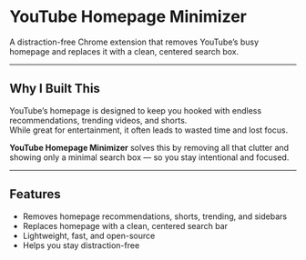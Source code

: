# YouTube Homepage Minimizer

A distraction-free Chrome extension that removes YouTube’s busy homepage and replaces it with a clean, centered search box.

---

## Why I Built This
YouTube’s homepage is designed to keep you hooked with endless recommendations, trending videos, and shorts.  
While great for entertainment, it often leads to wasted time and lost focus.  

**YouTube Homepage Minimizer** solves this by removing all that clutter and showing only a minimal search box — so you stay intentional and focused.

---

## Features
- Removes homepage recommendations, shorts, trending, and sidebars  
- Replaces homepage with a clean, centered search bar  
- Lightweight, fast, and open-source  
- Helps you stay distraction-free  

